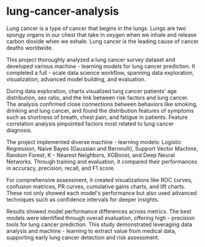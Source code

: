 # lung-cancer-analysis
Lung cancer is a type of cancer that begins in the lungs. Lungs are two spongy organs in our chest that take in oxygen when we inhale and release carbon dioxide when we exhale. Lung cancer is the leading cause of cancer deaths worldwide.

This project thoroughly analyzed a lung cancer survey dataset and developed various machine - learning models for lung cancer prediction. It completed a full - scale data science workflow, spanning data exploration, visualization, advanced model building, and evaluation.

During data exploration, charts visualized lung cancer patients' age distribution, sex ratio, and the link between risk factors and lung cancer. The analysis confirmed close connections between behaviors like smoking, drinking and lung cancer, and found the distribution features of symptoms such as shortness of breath, chest pain, and fatigue in patients. Feature correlation analysis pinpointed factors most related to lung cancer diagnosis.

The project implemented diverse machine - learning models: Logistic Regression, Naive Bayes (Gaussian and Bernoulli), Support Vector Machine, Random Forest, K - Nearest Neighbors, XGBoost, and Deep Neural Networks. Through training and evaluation, it compared their performances in accuracy, precision, recall, and F1 score.

For comprehensive assessment, it created visualizations like ROC curves, confusion matrices, PR curves, cumulative gains charts, and lift charts. These not only showed each model's performance but also used advanced techniques such as confidence intervals for deeper insights.

Results showed model performance differences across metrics. The best models were identified through overall evaluation, offering high - precision tools for lung cancer prediction. This study demonstrated leveraging data analysis and machine - learning to extract value from medical data, supporting early lung cancer detection and risk assessment.
